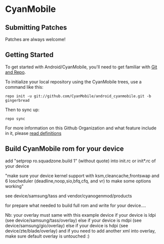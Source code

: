 CyanMobile
===========

Submitting Patches
------------------
Patches are always welcome!

Getting Started
---------------

To get started with Android/CyanMobile, you'll need to get
familiar with [Git and Repo](http://source.android.com/download/using-repo).

To initialize your local repository using the CyanMobile trees, use a command like this:

    repo init -u git://github.com/CyanMobile/android_cyanmobile.git -b gingerbread

Then to sync up:

    repo sync

For more information on this Github Organization and what feature include in it, 
please [read definitions](https://github.com/CyanMobile/android_cyanmobile/blob/gingerbread/Definitions.txt)



Build CyanMobile rom for your device
------------------------------------

add "setprop ro.squadzone.build 1" (without quote) into init.rc or init*.rc of your device

"make sure your device kernel support with ksm,cleancache,frontswap and 
6 Ioscheduler (deadline,noop,sio,bfq,cfq, and vr) to make some options working"

see device/samsung/tass and vendor/cyanogenmod/products

for prepare what needed to build full rom
and write for your device....

Nb: your overlay must same with this example device 
if your device is ldpi (see device/samsung/tass/overlay)
else if your device is mdpi (see device/samsung/gio/overlay)
else if your device is hdpi (see device/zte/blade/overlay)
and if you need to add another xml into overlay, make sure default overlay is untouched :)
